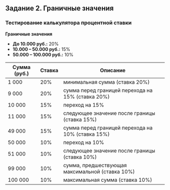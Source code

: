 ## Задание 2. Граничные значения

### Тестирование калькулятора процентной ставки

__Граничные значения__ 
- __До 10.000 руб.:__ 20%
- __10.000 – 50.000 руб.:__ 15%  
- __50.000 – 100.000 руб.:__ 10% 

| __Сумма (руб.)__ | __Ставка__ | __Описание__ |
|------------------|------------|---|
| 1 000            | 20%        | минимальная сумма (ставка 20%) |
| 9 000            | 20%        | сумма перед границей перехода на 15% (ставка 20%) |
| 10 000           | 15%        | переход на 15% |
| 11 000           | 15%        | следующее значение после границы (ставка 15%) |
| 49 000           | 15%        | сумма перед границей перехода на 10% (ставка 15%) |
| 50 000           | 10%        | переход на 10% |
| 51 000           | 10%        | следующее значение после границы (ставка 10%) |
| 99 000           | 10%        | сумма, предшествующая максимальной (ставка 10%) |
| 100 000          | 10%        | максимальная сумма (ставка 10%) |